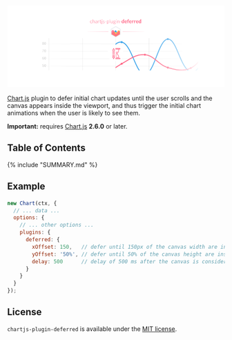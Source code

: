 ![chartjs-plugin-deferred](assets/banner.png)

[Chart.js](http://www.chartjs.org/) plugin to defer initial chart updates until the user scrolls and the canvas appears inside the viewport, and thus trigger the initial chart animations when the user is likely to see them.

**Important:** requires [Chart.js](https://github.com/chartjs/Chart.js/releases) **2.6.0** or later.

## Table of Contents

{% include "SUMMARY.md" %}

## Example

```javascript
new Chart(ctx, {
  // ... data ...
  options: {
    // ... other options ...
    plugins: {
      deferred: {
        xOffset: 150,   // defer until 150px of the canvas width are inside the viewport
        yOffset: '50%', // defer until 50% of the canvas height are inside the viewport
        delay: 500      // delay of 500 ms after the canvas is considered inside the viewport
      }
    }
  }
});
```

## License

`chartjs-plugin-deferred` is available under the [MIT license](https://github.com/chartjs/chartjs-plugin-deferred/blob/master/LICENSE.md).
